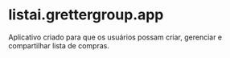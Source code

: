 # listai.grettergroup.app
Aplicativo criado para que os usuários possam criar, gerenciar e compartilhar lista de compras.
